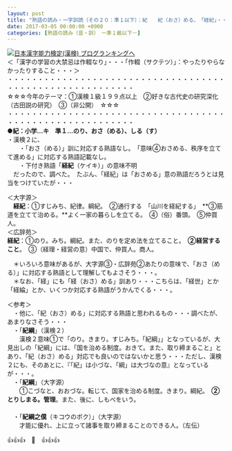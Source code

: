 ```yaml
---
layout: post
title: "熟語の読み・一字訓読（その２０：準１以下）：紀　　紀（おさ）める、　「経紀」・・・"
date: 2017-03-05 00:00:00 +0900
categories: [熟語の読み（音・訓）　ー準１級以下－]
---
```


[![](/syuusyuu9701/assets/images/熟語の読み・一字訓読（その２０：準１以下）：紀-紀（おさ）める、-「経紀」・・・-br_c_3028_1.gif)](http://blog.with2.net/link.php?1659096:3028 "日本漢字能力検定(漢検) ブログランキングへ")[日本漢字能力検定(漢検) ブログランキングへ](http://blog.with2.net/link.php?1659096:3028)  
＜「漢字の学習の大禁忌は作輟なり」・・・「作輟（サクテツ）」：やったりやらなかったりすること・・・＞  
・・・・・・・・・・・・・・・・・・・・・・・・・・・・・・・・・・・・・・・・・・・・・・・・・・・・・・・・・  
☆☆☆今年のテーマ：①漢検１級１９９点以上　②好きな古代史の研究深化（古田説の研究）　③（非公開）　☆☆☆　　  
・・・・・・・・・・・・・・・・・・・・・・・・・・・・・・・・・・・・・・・・・・・・・・・・・・・・・・・・・  
**●紀：小学…キ　準１…のり、おさ（める）、しる（す）**  
・漢検２に、  
　　・「おさ（める）」訓に対応する熟語なし。　「意味④おさめる、秩序を立てて進める」に対応する熟語記載なし。  
　　・下付き熟語「**経紀**（ケイキ）」の意味不明  
　だったので、調べた。　たぶん、「経紀」は「おさめる」意の熟語だろうとは見当をつけていたが・・・  
  
＜大字源＞  
　**経紀**：①すじみち、紀律。綱紀。　②通行する　「山川を経紀する」　**③筋道を立てて治める。**よく一家の暮らしを立てる。　④（俗）番頭。　⑤仲買人。  
＜広辞苑＞  
**経紀**：①のり。みち。綱紀。また、のりを定め法を立てること。　**②経営すること**。　③（経理・経営の意）中国で、仲買人。商人。  
  
　＊いろいろ意味があるが、大字源③・広辞苑②あたりの意味で、「おさ（める）」に対応する熟語として理解してもよさそう・・・。  
　＊なお、「経」にも「経（おさ）める」訓あり・・・こちらは、「経世」とか「経綸」とか、いくつか対応する熟語がうかんでくる・・・。  
  
＜参考＞  
　・他に、「紀（おさ）める」に対応する熟語と思われるもの・・・調べたが、あまりなさそう・・・  
　・「**紀綱**」（漢検２）  
　　漢検２意味①で「のり。きまり。すじみち。「紀綱」」となっているが、大見出しの「紀綱」には、「国を治める制度。おきて。また、取り締まること」とあり、「紀（おさ）める」対応でも良いのではないかと思う・・・ただし、漢検２にも、そのあとに、『「紀」は小づな、「綱」は大づなの意』となっているが・・・。  
　・「**紀綱**」（大字源）  
　　①こづなと、おおづな。転じて、国家を治める制度。きまり。綱紀。　**②とりしまる。管理**。また、後に、しもべをいう。  
　  
　・「**紀綱之僕**（キコウのボク）」（大字源）  
　　才能に優れ、上に立って諸事を取り締まることのできる人。（左伝）  
  
👍👍👍　🐔　👍👍👍  